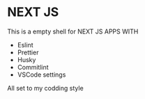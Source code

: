# NEXT JS

This is a empty shell for NEXT JS APPS WITH

- Eslint
- Prettier
- Husky
- Commitlint
- VSCode settings

All set to my codding style

